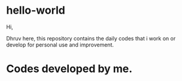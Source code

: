 # hello-world
Hi, 

Dhruv here, this repository contains the daily codes that i work on or develop for personal use and improvement.

# Codes developed by me.
